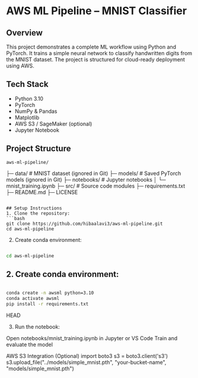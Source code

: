 # AWS ML Pipeline – MNIST Classifier

## Overview
This project demonstrates a complete ML workflow using Python and PyTorch. 
It trains a simple neural network to classify handwritten digits from the MNIST dataset. 
The project is structured for cloud-ready deployment using AWS.

## Tech Stack
- Python 3.10
- PyTorch
- NumPy & Pandas
- Matplotlib
- AWS S3 / SageMaker (optional)
- Jupyter Notebook

## Project Structure
```
aws-ml-pipeline/
```
├─ data/ # MNIST dataset (ignored in Git)
├─ models/ # Saved PyTorch models (ignored in Git)
├─ notebooks/ # Jupyter notebooks
│ └─ mnist_training.ipynb
├─ src/ # Source code modules
├─ requirements.txt
├─ README.md
├─ LICENSE
```

## Setup Instructions
1. Clone the repository:
```bash
git clone https://github.com/hibaalavi3/aws-ml-pipeline.git
cd aws-ml-pipeline
```

2. Create conda environment:
```bash

cd aws-ml-pipeline 
```


## 2. Create conda environment:
```bash 

conda create -n awsml python=3.10
conda activate awsml
pip install -r requirements.txt
```

HEAD

3. Run the notebook:

Open notebooks/mnist_training.ipynb in Jupyter or VS Code
Train and evaluate the model

AWS S3 Integration (Optional)
import boto3
s3 = boto3.client('s3')
s3.upload_file("../models/simple_mnist.pth", "your-bucket-name", "models/simple_mnist.pth")
